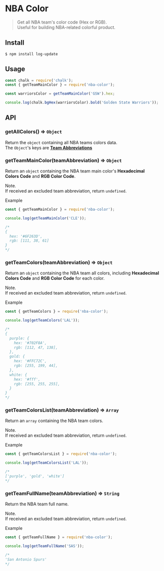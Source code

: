 # NBA Color

> Get all NBA team's color code (Hex or RGB).<br>
> Useful for building NBA-related colorful product.

## Install

```
$ npm install log-update
```

## Usage

```js
const chalk = require('chalk');
const { getTeamMainColor } = require('nba-color');

const warriorsColor = getTeamMainColor('GSW').hex;

console.log(chalk.bgHex(warriorsColor).bold('Golden State Warriors'));
```

## API

### getAllColors() => `Object`

Return the `object` containing all NBA teams colors data.  
The `Object`'s keys are **[Team Abbreviations](https://en.wikipedia.org/wiki/Wikipedia:WikiProject_National_Basketball_Association/National_Basketball_Association_team_abbreviations)**

### getTeamMainColor(teamAbbreviation) => `Object`

Return an `object` containing the NBA team main color's **Hexadecimal Colors Code** and **RGB Color Code**.  

Note.  
If received an excluded team abbreviation, return `undefined`.

Example
```js
const { getTeamMainColor } = require('nba-color');

console.log(getTeamMainColor('CLE'));

/*
{
  hex: '#6F263D',
  rgb: [111, 38, 61]
}
*/
```

### getTeamColors(teamAbbreviation) => `Object`

Return an `object` containing the NBA team all colors, including **Hexadecimal Colors Code** and **RGB Color Code** for each color.

Note.  
If received an excluded team abbreviation, return `undefined`.

Example
```js
const { getTeamColors } = require('nba-color');

console.log(getTeamColors('LAL'));

/*
{
  purple: {
    hex: '#702F8A',
    rgb: [112, 47, 138],
  },
  gold: {
    hex: '#FFC72C',
    rgb: [255, 199, 44],
  },
  white: {
    hex: '#fff',
    rgb: [255, 255, 255],
  }
}
*/
```

### getTeamColorsList(teamAbbreviation) => `Array`

Return an `array` containing the NBA team colors.

Note.  
If received an excluded team abbreviation, return `undefined`.

Example
```js
const { getTeamColorsList } = require('nba-color');

console.log(getTeamColorsList('LAL'));

/*
['purple', 'gold', 'white']
*/
```

### getTeamFullName(teamAbbreviation) => `String`

Return the NBA team full name.

Note.  
If received an excluded team abbreviation, return `undefined`.

Example
```js
const { getTeamFullName } = require('nba-color');

console.log(getTeamFullName('SAS'));

/*
'San Antonio Spurs'
*/
```
